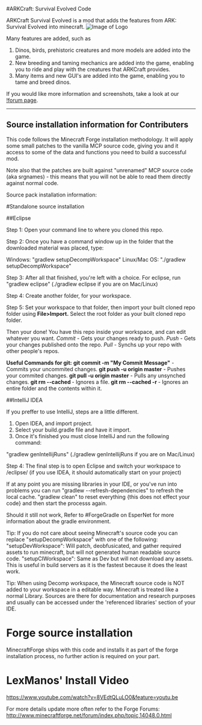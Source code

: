 #ARKCraft: Survival Evolved Code

ARKCraft Survival Evolved is a mod that adds the features from ARK: Survival Evolved into minecraft.
![Image of Logo](http://i61.tinypic.com/ou8phc.jpg)

Many features are added, such as
1. Dinos, birds, prehistoric creatures and more models are added into the game.
2. New breeding and taming mechanics are added into the game, enabling you to ride and play with the creatures that ARKCraft    provides.
3. Many items and new GUI's are added into the game, enabling you to tame and breed dinos.

If you would like more information and screenshots, take a look at our [!forum page](http://www.minecraftforum.net/forums/mapping-and-modding/minecraft-mods/wip-mods/2482915-wip-arkcraft-survival-evolved-dinos-taming).



-------------------------------------------
Source installation information for Contributers
-------------------------------------------

This code follows the Minecraft Forge installation methodology. It will apply
some small patches to the vanilla MCP source code, giving you and it access 
to some of the data and functions you need to build a successful mod.

Note also that the patches are built against "unrenamed" MCP source code (aka
srgnames) - this means that you will not be able to read them directly against
normal code.

Source pack installation information:

#Standalone source installation

##Eclipse

Step 1: Open your command line to where you cloned this repo.

Step 2: Once you have a command window up in the folder that the downloaded material was placed, type:

Windows: "gradlew setupDecompWorkspace"
Linux/Mac OS: "./gradlew setupDecompWorkspace"

Step 3: After all that finished, you're left with a choice.
For eclipse, run "gradlew eclipse" (./gradlew eclipse if you are on Mac/Linux)

Step 4: Create another folder, for your workspace.

Step 5: Set your workspace to that folder, then import your built cloned repo folder using **File>Import.** Select the root folder as your built cloned repo folder.

Then your done! You have this repo inside your workspace, and can edit whatever you want.
*Commit* - Gets your changes ready to push.
*Push* - Gets your changes published onto the repo.
*Pull* - Synchs up your repo with other people's repos.

**Useful Commands for git:**
**git commit -m "My Commit Message"** - Commits your uncommited changes.
**git push -u origin master** - Pushes your commited changes.
**git pull -u origin master** - Pulls any unsynched changes.
**git rm --cached <filename>** - Ignores a file.
**git rm --cached -r <foldername>** - Ignores an entire folder and the contents within it. 

##IntelliJ IDEA

If you preffer to use IntelliJ, steps are a little different.
1. Open IDEA, and import project.
2. Select your build.gradle file and have it import.
3. Once it's finished you must close IntelliJ and run the following command:

"gradlew genIntellijRuns" (./gradlew genIntellijRuns if you are on Mac/Linux)

Step 4: The final step is to open Eclipse and switch your workspace to /eclipse/ (if you use IDEA, it should automatically start on your project)

If at any point you are missing libraries in your IDE, or you've run into problems you can run "gradlew --refresh-dependencies" to refresh the local cache. "gradlew clean" to reset everything {this does not effect your code} and then start the processs again.

Should it still not work, 
Refer to #ForgeGradle on EsperNet for more information about the gradle environment.

Tip:
If you do not care about seeing Minecraft's source code you can replace "setupDecompWorkspace" with one of the following:
"setupDevWorkspace": Will patch, deobfusicated, and gather required assets to run minecraft, but will not generated human readable source code.
"setupCIWorkspace": Same as Dev but will not download any assets. This is useful in build servers as it is the fastest because it does the least work.

Tip:
When using Decomp workspace, the Minecraft source code is NOT added to your workspace in a editable way. Minecraft is treated like a normal Library. Sources are there for documentation and research purposes and usually can be accessed under the 'referenced libraries' section of your IDE.

Forge source installation
=========================
MinecraftForge ships with this code and installs it as part of the forge
installation process, no further action is required on your part.

LexManos' Install Video
=======================
https://www.youtube.com/watch?v=8VEdtQLuLO0&feature=youtu.be

For more details update more often refer to the Forge Forums:
http://www.minecraftforge.net/forum/index.php/topic,14048.0.html
